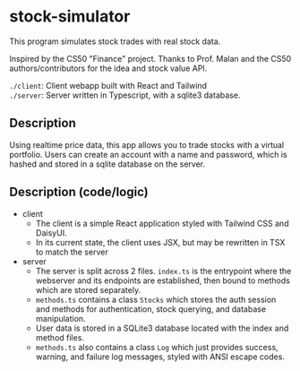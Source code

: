 # stock-simulator

This program simulates stock trades with real stock data. <br />

Inspired by the CS50 "Finance" project. Thanks to Prof. Malan and the CS50 authors/contributors for the idea and stock value API.

`./client`: Client webapp built with React and Tailwind <br/>
`./server`: Server written in Typescript, with a sqlite3 database.

## Description
Using realtime price data, this app allows you to trade stocks with a virtual portfolio.
Users can create an account with a name and password, which is hashed and stored in a sqlite database on the server.

## Description (code/logic)
- client
    - The client is a simple React application styled with Tailwind CSS and DaisyUI.
    - In its current state, the client uses JSX, but may be rewritten in TSX to match the server
- server
    - The server is split across 2 files. `index.ts` is the entrypoint where the webserver and its endpoints are established, then bound to methods which are stored separately.
    - `methods.ts` contains a class `Stocks` which stores the auth session and methods for authentication, stock querying, and database manipulation.
    - User data is stored in a SQLite3 database located with the index and method files.
    - `methods.ts` also contains a class `Log` which just provides success, warning, and failure log messages, styled with ANSI escape codes.


